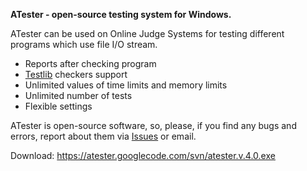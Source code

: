 **ATester - open-source testing system for Windows.**

ATester can be used on Online Judge Systems for testing different programs which use file I/O stream.
  * Reports after checking program
  * [Testlib](http://code.google.com/p/testlib) checkers support
  * Unlimited values of time limits and memory limits
  * Unlimited number of tests
  * Flexible settings

ATester is open-source software, so, please, if you find any bugs and errors, report about them via [Issues](http://code.google.com/p/atester/issues/list) or email.

Download: <a href='https://atester.googlecode.com/svn/atester.v.4.0.exe'><a href='https://atester.googlecode.com/svn/atester.v.4.0.exe'>https://atester.googlecode.com/svn/atester.v.4.0.exe</a></a>